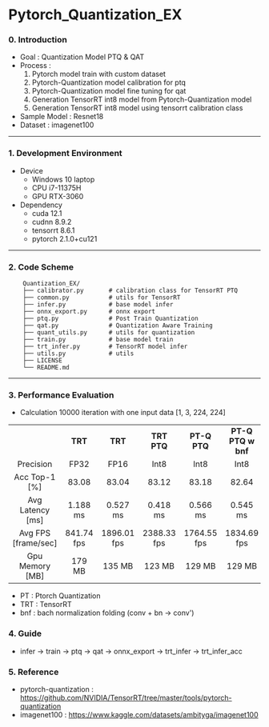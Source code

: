 # Pytorch_Quantization_EX 


### 0. Introduction
- Goal : Quantization Model PTQ & QAT
- Process : 
  1. Pytorch model train with custom dataset 
  2. Pytorch-Quantization model calibration for ptq
  3. Pytorch-Quantization model fine tuning for qat
  4. Generation TensorRT int8 model from Pytorch-Quantization model
  5. Generation TensorRT int8 model using tensorrt calibration class
- Sample Model : Resnet18 
- Dataset : imagenet100
---

### 1. Development Environment
- Device 
  - Windows 10 laptop
  - CPU i7-11375H
  - GPU RTX-3060
- Dependency 
  - cuda 12.1
  - cudnn 8.9.2
  - tensorrt 8.6.1
  - pytorch 2.1.0+cu121

---

### 2. Code Scheme
```
    Quantization_EX/
    ├── calibrator.py       # calibration class for TensorRT PTQ
    ├── common.py           # utils for TensorRT
    ├── infer.py            # base model infer
    ├── onnx_export.py      # onnx export
    ├── ptq.py              # Post Train Quantization
    ├── qat.py              # Quantization Aware Training
    ├── quant_utils.py      # utils for quantization
    ├── train.py            # base model train
    ├── trt_infer.py        # TensorRT model infer
    ├── utils.py            # utils
    ├── LICENSE
    └── README.md
```

---

### 3. Performance Evaluation
- Calculation 10000 iteration with one input data [1, 3, 224, 224]

<table border="0"  width="100%">
    <tbody align="center">
        <tr>
            <td></td>
            <td><strong>TRT</strong></td>
            <td><strong>TRT</strong></td>
            <td><strong>TRT PTQ</strong></td>
            <td><strong>PT-Q PTQ</strong></td>
            <td><strong>PT-Q PTQ w bnf </strong></td>
            <td><strong>PT-Q QAT</strong></td>
            <td><strong>PT-Q QAT w bnf </strong></td>
        </tr>
        <tr>
            <td>Precision</td>
            <td>FP32</td>
            <td>FP16</td>
            <td>Int8</td>
            <td>Int8</td>
            <td>Int8</td>
            <td>Int8</td>
            <td>Int8</td>
        </tr>
        <tr>
            <td>Acc Top-1 [%] </td>
            <td>  83.08  </td>
            <td>  83.04  </td>
            <td>  83.12  </td>
            <td>  83.18  </td>
            <td>  82.64  </td>
            <td>  83.42  </td>
            <td>  82.80  </td>
        </tr>
        <tr>
            <td>Avg Latency [ms]</td>
            <td>  1.188 ms </td>
            <td>  0.527 ms </td>
            <td>  0.418 ms </td>
            <td>  0.566 ms </td>
            <td>  0.545 ms </td>
            <td>  0.577 ms </td>
            <td>  0.534 ms </td>
        </tr>
        <tr>
            <td>Avg FPS [frame/sec]</td>
            <td> 841.74 fps </td>
            <td> 1896.01 fps </td>
            <td> 2388.33 fps </td>
            <td> 1764.55 fps </td>
            <td> 1834.69 fps </td>
            <td> 1730.89 fps </td>
            <td> 1870.99 fps </td>
        </tr>
        <tr>
            <td>Gpu Memory [MB]</td>
            <td>  179 MB </td>
            <td>  135 MB </td> 
            <td>  123 MB </td>
            <td>  129 MB </td>
            <td>  129 MB </td>
            <td>  129 MB </td>
            <td>  129 MB </td>
        </tr>
    </tbody>
</table>

- PT : Ptorch Quantization    
- TRT : TensorRT
- bnf : bach normalization folding (conv + bn -> conv')
### 4. Guide
- infer -> train -> ptq -> qat -> onnx_export -> trt_infer -> trt_infer_acc

### 5. Reference
* pytorch-quantization : <https://github.com/NVIDIA/TensorRT/tree/master/tools/pytorch-quantization>
* imagenet100 : <https://www.kaggle.com/datasets/ambityga/imagenet100>

